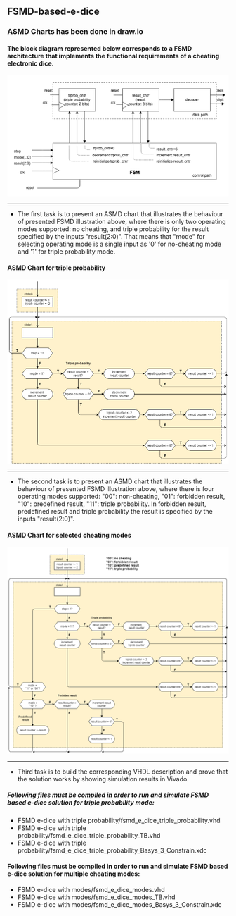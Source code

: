 ## FSMD-based-e-dice

### ASMD Charts has been done in draw.io

#### The block diagram represented below corresponds to a FSMD architecture that implements the functional requirements of a cheating electronic dice.

<img src="0.IMAGES/w2d2_FSMD_e-dice_Jose.png" width="600">

---
- The first task is to present an ASMD chart that illustrates the behaviour of presented FSMD illustration above, where there is only two operating modes supported: no cheating, and triple probability for the result specified by the inputs "result(2:0)". That means that "mode" for selecting operating mode is a single input as '0' for no-cheating mode and '1' for triple probability mode. 

#### ASMD Chart for triple probability
<img src="0.IMAGES/w2d2_ASMD_e-dice_with_triple_prob.png" width="600">


---
- The second task is to present an ASMD chart that illustrates the behaviour of presented FSMD illustration above, where there is four operating modes supported: "00": non-cheating, "01": forbidden result, "10": predefined result, "11": triple probability. In forbidden result, predefined result and triple probability the result is specified by the inputs "result(2:0)".

#### ASMD Chart for selected cheating modes
<img src="0.IMAGES/w2d2_ASMD_e-dice_with_modes.png" width="600">


---
- Third task is to build the corresponding VHDL description and prove that the solution works by showing simulation results in Vivado.

##### Following files must be compiled in order to run and simulate FSMD based e-dice solution for triple probability mode:

- FSMD e-dice with triple probability/fsmd_e_dice_triple_probability.vhd
- FSMD e-dice with triple probability/fsmd_e_dice_triple_probability_TB.vhd
- FSMD e-dice with triple probability/fsmd_e_dice_triple_probability_Basys_3_Constrain.xdc

#### Following files must be compiled in order to run and simulate FSMD based e-dice solution for multiple cheating modes:

- FSMD e-dice with modes/fsmd_e_dice_modes.vhd
- FSMD e-dice with modes/fsmd_e_dice_modes_TB.vhd
- FSMD e-dice with modes/fsmd_e_dice_modes_Basys_3_Constrain.xdc
